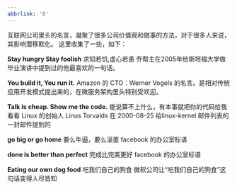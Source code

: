 ```yaml
---
abbrlink: '0'
---
```

互联网公司里头的名言，凝聚了很多公司价值观和做事的方法，对于很多人来说，其影响潜移默化。
这里收集了一些，如下：

**Stay hungry Stay foolish**
求知若饥,虚心若愚
乔帮主在2005年给斯坦福大学做毕业演讲中提到过的他最喜欢的一句话。

**You build it, You run it.**
Amazon 的 CTO：Werner Vogels 的名言。是相对传统应用开发模式提出来的，在微服务架构里头特别受欢迎。

**Talk is cheap. Show me the code.**
能说算不上什么，有本事就把你的代码给我看看
Linux 的创始人 Linus Torvalds 在 2000-08-25 给linux-kernel 邮件列表的一封邮件提到的

**go big or go home**
要么牛逼，要么滚蛋
facebook 的办公室标语


**done is better than perfect**
完成比完美更好
facebook 的办公室标语

**Eating our own dog food**
吃我们自己的狗食
微软公司让“吃我们自己的狗食”这句话变得人尽皆知
